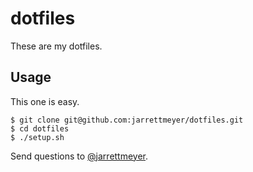 # dotfiles

These are my dotfiles.

## Usage

This one is easy.

```
$ git clone git@github.com:jarrettmeyer/dotfiles.git
$ cd dotfiles
$ ./setup.sh
```

Send questions to [@jarrettmeyer](http://twitter.com/jarrettmeyer).

